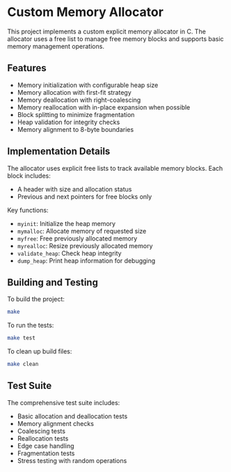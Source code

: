 # Custom Memory Allocator

This project implements a custom explicit memory allocator in C. The allocator uses a free list to manage free memory blocks and supports basic memory management operations.

## Features

- Memory initialization with configurable heap size
- Memory allocation with first-fit strategy
- Memory deallocation with right-coalescing
- Memory reallocation with in-place expansion when possible
- Block splitting to minimize fragmentation
- Heap validation for integrity checks
- Memory alignment to 8-byte boundaries

## Implementation Details

The allocator uses explicit free lists to track available memory blocks. Each block includes:

- A header with size and allocation status
- Previous and next pointers for free blocks only

Key functions:
- `myinit`: Initialize the heap memory
- `mymalloc`: Allocate memory of requested size
- `myfree`: Free previously allocated memory
- `myrealloc`: Resize previously allocated memory
- `validate_heap`: Check heap integrity
- `dump_heap`: Print heap information for debugging

## Building and Testing

To build the project:

```bash
make
```

To run the tests:

```bash
make test
```

To clean up build files:

```bash
make clean
```

## Test Suite

The comprehensive test suite includes:

- Basic allocation and deallocation tests
- Memory alignment checks
- Coalescing tests
- Reallocation tests
- Edge case handling
- Fragmentation tests
- Stress testing with random operations
